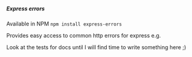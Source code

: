 ##### Express errors

Available in NPM `npm install express-errors`

Provides easy access to common http errors for express e.g.

Look at the tests for docs until I will find time to write something here ;)
